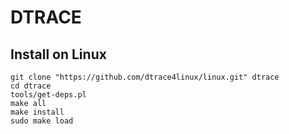 # DTRACE

## Install on Linux
```
git clone "https://github.com/dtrace4linux/linux.git" dtrace
cd dtrace
tools/get-deps.pl
make all
make install
sudo make load
```
